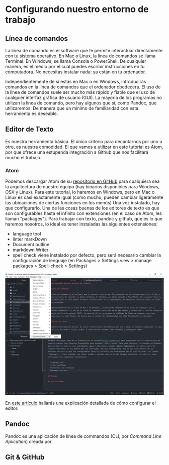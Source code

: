 # Configurando nuestro entorno de trabajo

## Línea de comandos

La línea de comando es el software que te permite interactuar directamente con tu sistema operativo. En Mac o Linux, la línea de comandos se llama Terminal. En Windows, se llama Consola o PowerShell. De cualquier manera, es el medio por el cual puedes escribir instrucciones en tu computadora. No necesitas instalar nada: ya están en tu ordenador.

Independientemente de si estás en Mac o en Windows, introducirás comandos en la línea de comandos que el ordenador obedecerá. El uso de la línea de comandos suele ser mucho más rápido y fiable que el uso de cualquier interfaz gráfica de usuario (GUI). La mayoría de los programas no utilizan la línea de comando, pero hay algunos que si, como Pandoc, que utilizaremos. De manera que un mínimo de familiaridad con esta herramienta es deseable.

## Editor de Texto

Es nuestra herramienta básica. El único criterio para decantarnos por uno u otro, es nuestra comodidad. El que vamos a utilizar en este tutorial es Atom, por que ofrece una estupenda integración a Github que nos facilitará mucho el trabajo.

### Atom

Podemos descargar Atom de su [repositorio en GitHub](https://atom.io/) para cualquiera sea la arquitectura de nuestro equipo (hay binarios disponibles para Windows, OSX y Linux). Para este tutorial, lo haremos en Windows, pero en Mac o Linux es casi exactamente igual (como mucho, pueden cambiar ligeramente las ubicaciones de ciertas funciones en los menús) Una vez instalado, hay que configurarlo. Una de las cosas buenas de los editores de texto es que son configurables hasta el infinito con extensiones (en el caso de Atom, les llaman "packages"). Para trabajar con texto, pandoc y github, que es lo que haremos nosotros, lo ideal es tener instaladas las siguientes extensiones:

- language tool
- linter markDown
- Document outline
- markdown Writer
- spell check viene instalado por defecto, pero será necesario cambiar la configuración de lenguaje (en Packages > Settings view > manage packages > Spell-check > Settings)

![helper](images/2020/05/helper.png)

En [este artículo](atom.md) hallarás una explicación detallada de cómo configurar el editor.

## Pandoc

Pandoc es una aplicación de línea de commandos (CLI, por *Command Line Aplication*) creada por



## Git & GitHub
